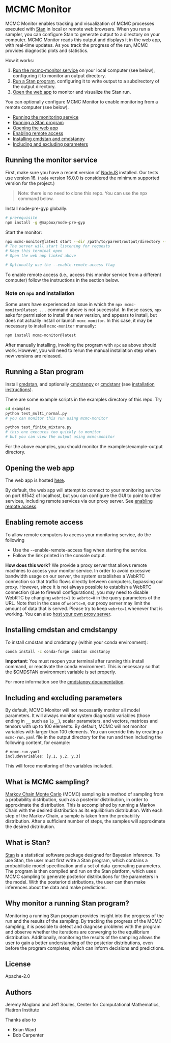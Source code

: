 # MCMC Monitor

MCMC Monitor enables tracking and visualization of MCMC processes executed with [Stan](https://mc-stan.org/) in local or remote web browsers. When you run a sampler, you can configure Stan to generate output to a directory on your computer. MCMC Monitor reads this output and displays it in the web app, with real-time updates. As you track the progress of the run, MCMC provides diagnostic plots and statistics.

How it works:

1. [Run the mcmc-monitor service](#running-the-monitor-service) on your local computer (see below), configuring it to monitor an output directory.
2. [Run a Stan program](#running-a-stan-program), configuring it to write output to a subdirectory of the output directory.
3. [Open the web app](http://flatironinstitute.github.io/mcmc-monitor) to monitor and visualize the Stan run.

You can optionally configure MCMC Monitor to enable monitoring from a remote computer (see below).

* [Running the monitoring service](#running-the-monitor-service)
* [Running a Stan program](#running-a-stan-program)
* [Opening the web app](#opening-the-web-app)
* [Enabling remote access](#enabling-remote-access)
* [Installing cmdstan and cmdstanpy](#installing-cmdstan-and-cmdstanpy)
* [Including and excluding parameters](#including-and-excluding-parameters)

## Running the monitor service

First, make sure you have a recent version of [NodeJS](https://nodejs.org/en/download/) installed. Our tests use version 16.
(`node` version 16.0.0 is considered the minimum supported version for the project.)

> Note: there is no need to clone this repo. You can use the npx command below.

Install node-pre-gyp globally:

```bash
# prerequisite
npm install -g @mapbox/node-pre-gyp
```

Start the monitor:

```bash
npx mcmc-monitor@latest start --dir /path/to/parent/output/directory --verbose
# The server will start listening for requests
# Keep this terminal open
# Open the web app linked above

# Optionally use the --enable-remote-access flag
```

To enable remote access (i.e., access this monitor service from a different computer) follow the instructions in the section below.

### Note on `npx` and installation

Some users have experienced an issue in which the `npx mcmc-monitor@latest ...` command above is not successful. In
these cases, `npx` asks for permission to install the new version, and appears to install, but does not actually install or launch
`mcmc-monitor`. In this case, it may be necessary to install `mcmc-monitor` manually:

```bash
npm install mcmc-monitor@latest
```
After manually installing, invoking the program with `npx` as above should work. However, you will need to rerun the manual installation step
when new versions are released.


## Running a Stan program

Install [cmdstan](https://mc-stan.org/users/interfaces/cmdstan), and optionally [cmdstanpy](https://mc-stan.org/cmdstanpy/) or [cmdstanr](https://mc-stan.org/cmdstanr/) (see [installation instructions](#installing-cmdstan-and-cmdstanpy)).

There are some example scripts in the examples directory of this repo. Try

```bash
cd examples
python test_multi_normal.py
# you can monitor this run using mcmc-monitor

python test_finite_mixture.py
# this one executes too quickly to monitor
# but you can view the output using mcmc-monitor
```

For the above examples, you should monitor the examples/example-output directory.

## Opening the web app

The web app is hosted [here](http://flatironinstitute.github.io/mcmc-monitor).

By default, the web app will attempt to connect to your monitoring service on port 61542 of localhost, but you can configure the GUI to point to other services, including remote services via our proxy server. See [enabling remote access](#enabling-remote-access).

## Enabling remote access

To allow remote computers to access your monitoring service, do the following

* Use the --enable-remote-access flag when starting the service.
* Follow the link printed in the console output.

**How does this work?** We provide a proxy server that allows remote machines to access your monitor service. In order to avoid excessive bandwidth usage on our server, the system establishes a WebRTC connection so that traffic flows directly between computers, bypassing our proxy. However, since it is not always possible to establish a WebRTC connection (due to firewall configurations), you may need to disable WebRTC by changing `webrtc=1` to `webrtc=0` in the query parameters of the URL. Note that in the case of `webrtc=0`, our proxy server may limit the amount of data that is served. Please try to keep `webrtc=1` whenever that is working. You can also [host your own proxy server](https://github.com/magland/connector-http-proxy).

## Installing cmdstan and cmdstanpy

To install cmdstan and cmdstanpy (within your conda environment):

```bash
conda install -c conda-forge cmdstan cmdstanpy
```

**Important**: You must reopen your terminal after running this install command, or reactivate the conda environment. This is necessary so that the $CMDSTAN environment variable is set properly.

For more information see the [cmdstanpy documentation](https://mc-stan.org/cmdstanpy/).

## Including and excluding parameters

By default, MCMC Monitor will not necessarily monitor all model parameters. It will always monitor system diagnostic variables (those ending in `__` such as `lp__`), scalar parameters, and vectors, matrices and tensors with up to 100 elements. By default, MCMC will not monitor variables with larger than 100 elements. You can override this by creating a `mcmc-run.yaml` file in the output directory for the run and then including the following content, for example:

```
# mcmc-run.yaml
includeVariables: [y.1, y.2, y.3]
```

This will force monitoring of the variables included.

## What is MCMC sampling?

[Markov Chain Monte Carlo](https://en.wikipedia.org/wiki/Markov_chain_Monte_Carlo) (MCMC) sampling is a method of sampling from a probability distribution, such as a posterior distribution, in order to approximate the distribution. This is accomplished by running a Markov Chain with the desired distribution as its equilibrium distribution. With each step of the Markov Chain, a sample is taken from the probability distribution. After a sufficient number of steps, the samples will approximate the desired distribution.

## What is Stan?

[Stan](https://mc-stan.org/) is a statistical software package designed for Bayesian inference. To use Stan, the user must first write a Stan program, which contains a probabilistic model specification and a set of data-generating parameters. The program is then compiled and run on the Stan platform, which uses MCMC sampling to generate posterior distributions for the parameters in the model. With the posterior distributions, the user can then make inferences about the data and make predictions.

## Why monitor a running Stan program?

Monitoring a running Stan program provides insight into the progress of the run and the results of the sampling. By tracking the progress of the MCMC sampling, it is possible to detect and diagnose problems with the program and observe whether the iterations are converging to the equilibrium distribution. Additionally, monitoring the results of the sampling allows the user to gain a better understanding of the posterior distributions, even before the program completes, which can inform decisions and predictions.

## License

Apache-2.0

## Authors

Jeremy Magland and Jeff Soules, Center for Computational Mathematics, Flatiron Institute

Thanks also to
* Brian Ward
* Bob Carpenter
